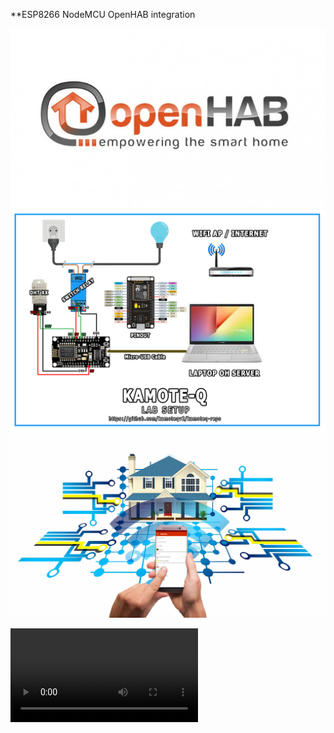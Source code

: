 
**ESP8266 NodeMCU OpenHAB integration

![alt text](https://github.com/kamoteqv2/kamoteq-repo/blob/main/ohlogo.jpg?raw=true)
![alt text](https://github.com/kamoteqv2/kamoteq-repo/blob/main/lab-setup.jpg?raw=true)
![alt text](https://github.com/kamoteqv2/kamoteq-repo/blob/main/main.jpg?raw=true)
 
<video src="https://www.youtube.com/watch?v=9r0OxVhVjec&list=PLvIOcG0Bh-Th8nz9kItXS0oLkeGmPrMKc"></video>
